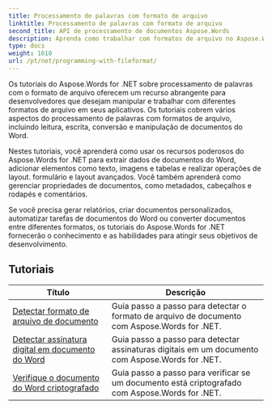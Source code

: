 ```yaml
---
title: Processamento de palavras com formato de arquivo
linktitle: Processamento de palavras com formato de arquivo
second_title: API de processamento de documentos Aspose.Words
description: Aprenda como trabalhar com formatos de arquivo no Aspose.Words for .NET. Os tutoriais orientam você nos vários recursos, como detecção de formato de arquivo e conversão entre formatos.
type: docs
weight: 1610
url: /pt/net/programming-with-fileformat/
---
```

Os tutoriais do Aspose.Words for .NET sobre processamento de palavras com o formato de arquivo oferecem um recurso abrangente para desenvolvedores que desejam manipular e trabalhar com diferentes formatos de arquivo em seus aplicativos. Os tutoriais cobrem vários aspectos do processamento de palavras com formatos de arquivo, incluindo leitura, escrita, conversão e manipulação de documentos do Word.

Nestes tutoriais, você aprenderá como usar os recursos poderosos do Aspose.Words for .NET para extrair dados de documentos do Word, adicionar elementos como texto, imagens e tabelas e realizar operações de layout. formulário e layout avançados. Você também aprenderá como gerenciar propriedades de documentos, como metadados, cabeçalhos e rodapés e comentários.

Se você precisa gerar relatórios, criar documentos personalizados, automatizar tarefas de documentos do Word ou converter documentos entre diferentes formatos, os tutoriais do Aspose.Words for .NET fornecerão o conhecimento e as habilidades para atingir seus objetivos de desenvolvimento.

 ## Tutoriais
| Título | Descrição |
| --- | --- |
| [Detectar formato de arquivo de documento](./detect-file-format/) | Guia passo a passo para detectar o formato de arquivo de documento com Aspose.Words for .NET. |
| [Detectar assinatura digital em documento do Word](./detect-document-signatures/) | Guia passo a passo para detectar assinaturas digitais em um documento com Aspose.Words for .NET. |
| [Verifique o documento do Word criptografado](./verify-encrypted-document/) | Guia passo a passo para verificar se um documento está criptografado com Aspose.Words for .NET. |